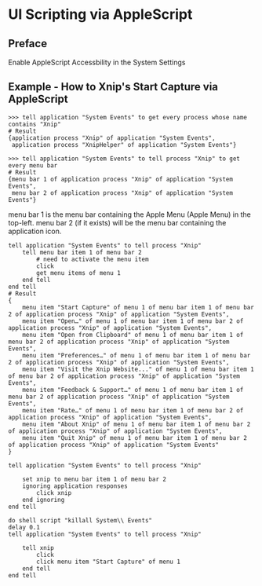 # UI Scripting via AppleScript

## Preface

Enable AppleScript Accessbility in the System Settings

## Example - How to Xnip's Start Capture via AppleScript

```applescript
>>> tell application "System Events" to get every process whose name contains "Xnip"
# Result
{application process "Xnip" of application "System Events",
 application process "XnipHelper" of application "System Events"}
```

```applescript
>>> tell application "System Events" to tell process "Xnip" to get every menu bar
# Result
{menu bar 1 of application process "Xnip" of application "System Events",
 menu bar 2 of application process "Xnip" of application "System Events"}
```

menu bar 1 is the menu bar containing the Apple Menu (Apple Menu) in the top-left.  menu bar 2 (if it exists) will be the menu bar containing the application icon.

```applescript
tell application "System Events" to tell process "Xnip"
	tell menu bar item 1 of menu bar 2
        # need to activate the menu item
		click
		get menu items of menu 1
	end tell
end tell
# Result
{
    menu item "Start Capture" of menu 1 of menu bar item 1 of menu bar 2 of application process "Xnip" of application "System Events",
    menu item "Open…" of menu 1 of menu bar item 1 of menu bar 2 of application process "Xnip" of application "System Events",
    menu item "Open from Clipboard" of menu 1 of menu bar item 1 of menu bar 2 of application process "Xnip" of application "System Events",
    menu item "Preferences…" of menu 1 of menu bar item 1 of menu bar 2 of application process "Xnip" of application "System Events",
    menu item "Visit the Xnip Website..." of menu 1 of menu bar item 1 of menu bar 2 of application process "Xnip" of application "System Events",
    menu item "Feedback & Support…" of menu 1 of menu bar item 1 of menu bar 2 of application process "Xnip" of application "System Events",
    menu item "Rate…" of menu 1 of menu bar item 1 of menu bar 2 of application process "Xnip" of application "System Events",
    menu item "About Xnip" of menu 1 of menu bar item 1 of menu bar 2 of application process "Xnip" of application "System Events",
    menu item "Quit Xnip" of menu 1 of menu bar item 1 of menu bar 2 of application process "Xnip" of application "System Events"
}
```

```applescript
tell application "System Events" to tell process "Xnip"
	
	set xnip to menu bar item 1 of menu bar 2
	ignoring application responses
		click xnip
	end ignoring
end tell

do shell script "killall System\\ Events"
delay 0.1
tell application "System Events" to tell process "Xnip"
	
	tell xnip
		click
		click menu item "Start Capture" of menu 1
	end tell
end tell
```